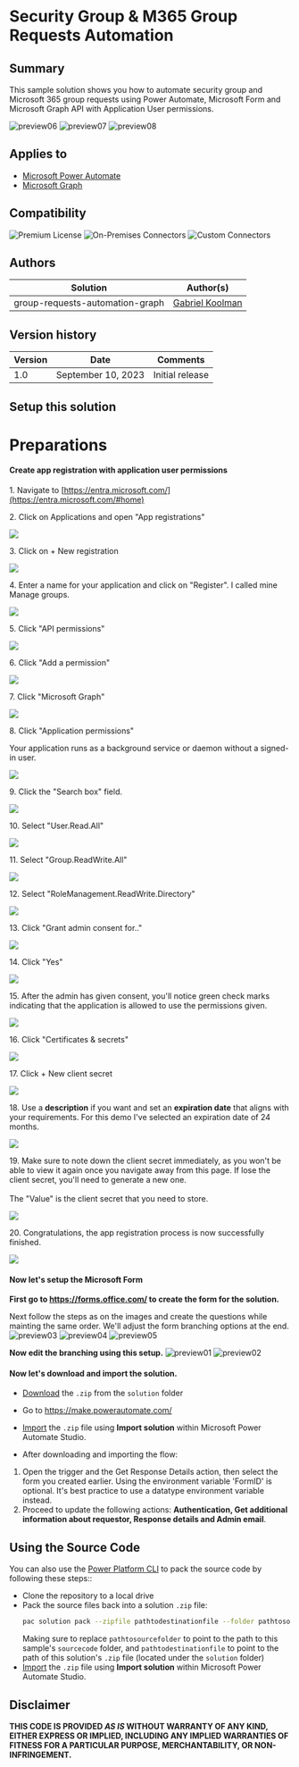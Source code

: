 # Security Group & M365 Group Requests Automation 

## Summary

This sample solution shows you how to automate security group and Microsoft 365 group requests using Power Automate, Microsoft Form and Microsoft Graph API with Application User permissions.

![preview06](assets/Preview06.png)
![preview07](assets/Preview07.png)
![preview08](assets/Preview08.png)

## Applies to

* [Microsoft Power Automate](https://docs.microsoft.com/power-automate/)
* [Microsoft Graph](https://learn.microsoft.com/en-us/graph/)
## Compatibility

![Premium License](https://img.shields.io/badge/Premium%20License-Required-green.svg "Premium license not required")
![On-Premises Connectors](https://img.shields.io/badge/On--Premises%20Connectors-No-green.svg "Does not use on-premise connectors")
![Custom Connectors](https://img.shields.io/badge/Custom%20Connectors-Not%20Required-green.svg "Does not use custom connectors")

## Authors

Solution|Author(s)
--------|---------
group-requests-automation-graph | [Gabriel Koolman](https://www.linkedin.com/in/gabrielkoolman/)

## Version history

Version|Date|Comments
-------|----|--------
1.0|September 10, 2023|Initial release

## Setup this solution

# Preparations



#### Create app registration with application user permissions


1\. Navigate to [https://entra.microsoft.com/](https://entra.microsoft.com/#home)


2\. Click on Applications and open "App registrations"

![](https://ajeuwbhvhr.cloudimg.io/colony-recorder.s3.amazonaws.com/files/2023-09-10/5ba97876-1f34-447a-bed4-8e46bf4ced05/ascreenshot.jpeg?tl_px=0,224&br_px=859,705&force_format=png&width=860&wat_scale=76&wat=1&wat_opacity=1&wat_gravity=northwest&wat_url=https://colony-recorder.s3.amazonaws.com/images/watermarks/0EA5E9_standard.png&wat_pad=137,212)


3\. Click on + New registration

![](https://ajeuwbhvhr.cloudimg.io/colony-recorder.s3.amazonaws.com/files/2023-09-10/9cd67310-4970-405b-b7df-98df9d39b606/ascreenshot.jpeg?tl_px=0,0&br_px=859,480&force_format=png&width=860&wat_scale=76&wat=1&wat_opacity=1&wat_gravity=northwest&wat_url=https://colony-recorder.s3.amazonaws.com/images/watermarks/0EA5E9_standard.png&wat_pad=356,129)


4\. Enter a name for your application and click on "Register". I called mine Manage groups.

![](https://ajeuwbhvhr.cloudimg.io/colony-recorder.s3.amazonaws.com/files/2023-09-10/8a0d2a21-93b4-4e5b-a84e-887e87c548b2/user_cropped_screenshot.jpeg?tl_px=0,0&br_px=819,604&force_format=png&width=1120.0&wat=1&wat_opacity=1&wat_gravity=northwest&wat_url=https://colony-recorder.s3.amazonaws.com/images/watermarks/0EA5E9_standard.png&wat_pad=54,1100)


5\. Click "API permissions"

![](https://ajeuwbhvhr.cloudimg.io/colony-recorder.s3.amazonaws.com/files/2023-09-10/5a24720c-fea6-4ead-9ca7-bd0aa0a3f195/user_cropped_screenshot.jpeg?tl_px=0,55&br_px=576,536&force_format=png&width=860&wat_scale=76&wat=1&wat_opacity=1&wat_gravity=northwest&wat_url=https://colony-recorder.s3.amazonaws.com/images/watermarks/0EA5E9_standard.png&wat_pad=709,558)


6\. Click "Add a permission"

![](https://ajeuwbhvhr.cloudimg.io/colony-recorder.s3.amazonaws.com/files/2023-09-10/3b4dbf54-9323-4b06-9f05-762c7dd9334d/user_cropped_screenshot.jpeg?tl_px=0,0&br_px=585,459&force_format=png&width=860&wat_scale=76&wat=1&wat_opacity=1&wat_gravity=northwest&wat_url=https://colony-recorder.s3.amazonaws.com/images/watermarks/0EA5E9_standard.png&wat_pad=548,456)


7\. Click "Microsoft Graph"

![](https://ajeuwbhvhr.cloudimg.io/colony-recorder.s3.amazonaws.com/files/2023-09-10/41c8944c-6e39-4e4b-a43d-cbb31058d40f/user_cropped_screenshot.jpeg?tl_px=0,0&br_px=830,480&force_format=png&width=860&wat_scale=76&wat=1&wat_opacity=1&wat_gravity=northwest&wat_url=https://colony-recorder.s3.amazonaws.com/images/watermarks/0EA5E9_standard.png&wat_pad=190,204)


8\. Click "Application permissions"

Your application runs as a background service or daemon without a signed-in user.

![](https://ajeuwbhvhr.cloudimg.io/colony-recorder.s3.amazonaws.com/files/2023-09-10/abdd04df-38fb-4d47-a99e-3dc7c59b1a94/user_cropped_screenshot.jpeg?tl_px=0,0&br_px=853,312&force_format=png&width=860&wat_scale=76&wat=1&wat_opacity=1&wat_gravity=northwest&wat_url=https://colony-recorder.s3.amazonaws.com/images/watermarks/0EA5E9_standard.png&wat_pad=511,186)


9\. Click the "Search box" field.

![](https://ajeuwbhvhr.cloudimg.io/colony-recorder.s3.amazonaws.com/files/2023-09-10/5c60321e-c049-43d9-867a-6ed4c8ef0b16/ascreenshot.jpeg?tl_px=940,126&br_px=1800,607&force_format=png&width=860&wat_scale=76&wat=1&wat_opacity=1&wat_gravity=northwest&wat_url=https://colony-recorder.s3.amazonaws.com/images/watermarks/0EA5E9_standard.png&wat_pad=402,212)


10\. Select "User.Read.All"

![](https://ajeuwbhvhr.cloudimg.io/colony-recorder.s3.amazonaws.com/files/2023-09-10/79139495-15a2-45bc-9106-be027c9c0675/ascreenshot.jpeg?tl_px=670,450&br_px=1530,931&force_format=png&width=860&wat_scale=76&wat=1&wat_opacity=1&wat_gravity=northwest&wat_url=https://colony-recorder.s3.amazonaws.com/images/watermarks/0EA5E9_standard.png&wat_pad=402,261)


11\. Select "Group.ReadWrite.All"

![](https://ajeuwbhvhr.cloudimg.io/colony-recorder.s3.amazonaws.com/files/2023-09-10/4198cba0-25f7-4c4e-bd8c-f00f44f603f3/ascreenshot.jpeg?tl_px=668,449&br_px=1528,930&force_format=png&width=860&wat_scale=76&wat=1&wat_opacity=1&wat_gravity=northwest&wat_url=https://colony-recorder.s3.amazonaws.com/images/watermarks/0EA5E9_standard.png&wat_pad=402,212)


12\. Select "RoleManagement.ReadWrite.Directory"

![](https://ajeuwbhvhr.cloudimg.io/colony-recorder.s3.amazonaws.com/files/2023-09-10/477169bd-76d3-4557-aa33-67b8fc088136/ascreenshot.jpeg?tl_px=719,450&br_px=1579,931&force_format=png&width=860&wat_scale=76&wat=1&wat_opacity=1&wat_gravity=northwest&wat_url=https://colony-recorder.s3.amazonaws.com/images/watermarks/0EA5E9_standard.png&wat_pad=402,418)


13\. Click "Grant admin consent for.."

![](https://ajeuwbhvhr.cloudimg.io/colony-recorder.s3.amazonaws.com/files/2023-09-10/c366f2e3-ec91-44bd-b266-e99fc309dcf8/user_cropped_screenshot.jpeg?tl_px=268,195&br_px=1128,676&force_format=png&width=860&wat_scale=76&wat=1&wat_opacity=1&wat_gravity=northwest&wat_url=https://colony-recorder.s3.amazonaws.com/images/watermarks/0EA5E9_standard.png&wat_pad=478,212)


14\. Click "Yes"

![](https://ajeuwbhvhr.cloudimg.io/colony-recorder.s3.amazonaws.com/files/2023-09-10/525d37aa-d27a-4cbb-afbf-acbf23f1eef6/ascreenshot.jpeg?tl_px=175,37&br_px=1035,518&force_format=png&width=860&wat_scale=76&wat=1&wat_opacity=1&wat_gravity=northwest&wat_url=https://colony-recorder.s3.amazonaws.com/images/watermarks/0EA5E9_standard.png&wat_pad=402,212)


15\. After the admin has given consent, you'll notice green check marks indicating that the application is allowed to use the permissions given.

![](https://ajeuwbhvhr.cloudimg.io/colony-recorder.s3.amazonaws.com/files/2023-09-10/4d92a744-dbc7-43a3-859c-4c72c11c0a84/user_cropped_screenshot.jpeg?tl_px=0,0&br_px=890,522&force_format=png&width=983)


16\. Click "Certificates & secrets"

![](https://ajeuwbhvhr.cloudimg.io/colony-recorder.s3.amazonaws.com/files/2023-09-10/e35d037c-4502-4e66-9407-35b3898be98b/user_cropped_screenshot.jpeg?tl_px=0,0&br_px=555,477&force_format=png&width=860&wat_scale=76&wat=1&wat_opacity=1&wat_gravity=northwest&wat_url=https://colony-recorder.s3.amazonaws.com/images/watermarks/0EA5E9_standard.png&wat_pad=661,578)


17\. Click  + New client secret

![](https://ajeuwbhvhr.cloudimg.io/colony-recorder.s3.amazonaws.com/files/2023-09-10/48966161-7018-47f1-8603-9b85ad0cb31f/user_cropped_screenshot.jpeg?tl_px=0,0&br_px=982,508&force_format=png&width=983&wat_scale=87&wat=1&wat_opacity=1&wat_gravity=northwest&wat_url=https://colony-recorder.s3.amazonaws.com/images/watermarks/0EA5E9_standard.png&wat_pad=312,370)


18\. Use a **description** if you want and set an **expiration date** that aligns with your requirements. For this demo I've selected an expiration date of 24 months.

![](https://ajeuwbhvhr.cloudimg.io/colony-recorder.s3.amazonaws.com/files/2023-09-10/3109db15-6a85-4e14-9b78-4bd20675514c/user_cropped_screenshot.jpeg?tl_px=0,0&br_px=577,326&force_format=png&width=860&wat_scale=76&wat=1&wat_opacity=1&wat_gravity=northwest&wat_url=https://colony-recorder.s3.amazonaws.com/images/watermarks/0EA5E9_standard.png&wat_pad=543,364)


19\. Make sure to note down the client secret immediately, as you won't be able to view it again once you navigate away from this page. If lose the client secret, you'll need to generate a new one.\
\
The "Value" is the client secret that you need to store.

![](https://ajeuwbhvhr.cloudimg.io/colony-recorder.s3.amazonaws.com/files/2023-09-10/fe28bd57-e498-4fea-8acf-20c00bc0d0cc/user_cropped_screenshot.jpeg?tl_px=0,0&br_px=785,217&force_format=png&width=860)


20\. Congratulations, the app registration process is now successfully finished.

![](https://media.tenor.com/yaNqkG8o9UcAAAAC/hhgf.gif)


#### Now let's setup the Microsoft Form

**First go to https://forms.office.com/ to create the form for the solution.**

Next follow the steps as on the images and create the questions while mainting the same order. We'll adjust the form branching options at the end.
![preview03](assets/Preview03.png)
![preview04](assets/Preview04.png)
![preview05](assets/Preview05.png)

**Now edit the branching using this setup.**
![preview01](assets/Preview01.png)
![preview02](assets/Preview02.png)

#### Now let's download and import the solution.
* [Download](solution/group-request-automation-graph-api.zip) the `.zip` from the `solution` folder
* Go to https://make.powerautomate.com/
* [Import](https://learn.microsoft.com/en-us/power-apps/maker/data-platform/import-update-export-solutions/) the `.zip` file using **Import solution** within Microsoft Power Automate Studio.

* After downloading and importing the flow: 
1) Open the trigger and the Get Response Details action, then select the form you created earlier. Using the environment variable 'FormID' is optional. It's best practice to use a datatype environment variable instead.
2) Proceed to update the following actions: **Authentication, Get additional information about requestor, Response details and Admin email**. 

## Using the Source Code

You can also use the [Power Platform CLI](https://docs.microsoft.com/powerapps/developer/data-platform/powerapps-cli) to pack the source code by following these steps::

* Clone the repository to a local drive
* Pack the source files back into a solution `.zip` file:
  ```bash
  pac solution pack --zipfile pathtodestinationfile --folder pathtosourcefolder
  ```
  Making sure to replace `pathtosourcefolder` to point to the path to this sample's `sourcecode` folder, and `pathtodestinationfile` to point to the path of this solution's `.zip` file (located under the `solution` folder)
* [Import](https://learn.microsoft.com/en-us/power-apps/maker/data-platform/import-update-export-solutions/) the `.zip` file using **Import solution** within Microsoft Power Automate Studio.

## Disclaimer

**THIS CODE IS PROVIDED *AS IS* WITHOUT WARRANTY OF ANY KIND, EITHER EXPRESS OR IMPLIED, INCLUDING ANY IMPLIED WARRANTIES OF FITNESS FOR A PARTICULAR PURPOSE, MERCHANTABILITY, OR NON-INFRINGEMENT.**
